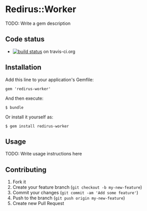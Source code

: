 # Redirus::Worker

TODO: Write a gem description

## Code status

* [![build status](https://secure.travis-ci.org/dice-cyfronet/redirus-worker.png)](https://travis-ci.org/dice-cyfronet/redirus-worker) on travis-ci.org

## Installation

Add this line to your application's Gemfile:

    gem 'redirus-worker'

And then execute:

    $ bundle

Or install it yourself as:

    $ gem install redirus-worker

## Usage

TODO: Write usage instructions here

## Contributing

1. Fork it
2. Create your feature branch (`git checkout -b my-new-feature`)
3. Commit your changes (`git commit -am 'Add some feature'`)
4. Push to the branch (`git push origin my-new-feature`)
5. Create new Pull Request

